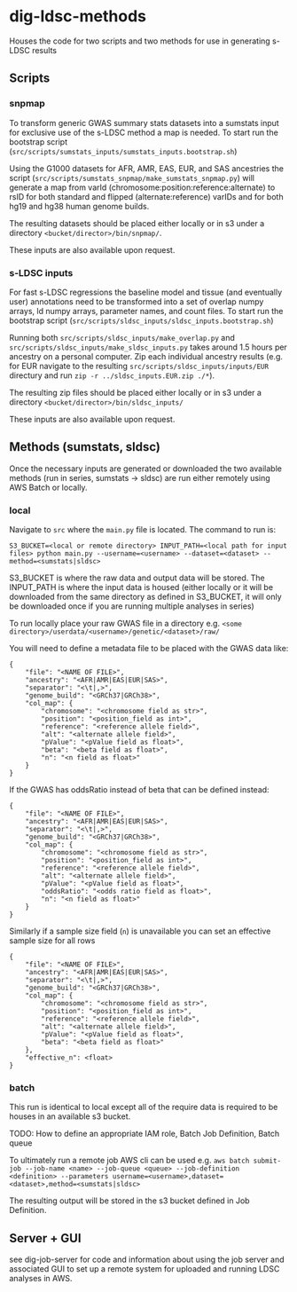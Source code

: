 # dig-ldsc-methods

Houses the code for two scripts and two methods for use in generating s-LDSC results

## Scripts
### snpmap

To transform generic GWAS summary stats datasets into a sumstats input for exclusive use of the s-LDSC method a map is needed.
To start run the bootstrap script (`src/scripts/sumstats_inputs/sumstats_inputs.bootstrap.sh`)

Using the G1000 datasets for AFR, AMR, EAS, EUR, and SAS ancestries the script (`src/scripts/sumstats_snpmap/make_sumstats_snpmap.py`) 
will generate a map from varId (chromosome:position:reference:alternate) to rsID for both standard and flipped (alternate:reference)
varIDs and for both hg19 and hg38 human genome builds.

The resulting datasets should be placed either locally or in s3 under a directory `<bucket/director>/bin/snpmap/`.

These inputs are also available upon request.

### s-LDSC inputs

For fast s-LDSC regressions the baseline model and tissue (and eventually user) annotations need to be transformed into a set of 
overlap numpy arrays, ld numpy arrays, parameter names, and count files. To start run the bootstrap script 
(`src/scripts/sldsc_inputs/sldsc_inputs.bootstrap.sh`)

Running both `src/scripts/sldsc_inputs/make_overlap.py` and `src/scripts/sldsc_inputs/make_sldsc_inputs.py` takes around
1.5 hours per ancestry on a personal computer. Zip each individual ancestry results (e.g. for EUR navigate to the resulting
`src/scripts/sldsc_inputs/inputs/EUR` directury and run `zip -r ../sldsc_inputs.EUR.zip ./*`).

The resulting zip files should be placed either locally or in s3 under a directory `<bucket/director>/bin/sldsc_inputs/`

These inputs are also available upon request.

## Methods (sumstats, sldsc)

Once the necessary inputs are generated or downloaded the two available methods (run in series, sumstats -> sldsc) are 
run either remotely using AWS Batch or locally.

### local

Navigate to `src` where the `main.py` file is located. The command to run is:

`S3_BUCKET=<local or remote directory> INPUT_PATH=<local path for input files> python main.py --username=<username> --dataset=<dataset> --method=<sumstats|sldsc>`

S3_BUCKET is where the raw data and output data will be stored. The INPUT_PATH is where the input data is housed 
(either locally or it will be downloaded from the same directory as defined in S3_BUCKET, it will only be downloaded once
if you are running multiple analyses in series)

To run locally place your raw GWAS file in a directory e.g.
`<some directory>/userdata/<username>/genetic/<dataset>/raw/`

You will need to define a metadata file to be placed with the GWAS data like:
```
{
    "file": "<NAME OF FILE>",
    "ancestry": "<AFR|AMR|EAS|EUR|SAS>",
    "separator": "<\t|,>",
    "genome_build": "<GRCh37|GRCh38>",
    "col_map": {
        "chromosome": "<chromosome field as str>",
        "position": "<position_field as int>",
        "reference": "<reference allele field>",
        "alt": "<alternate allele field>",
        "pValue": "<pValue field as float>",
        "beta": "<beta field as float>",
        "n": "<n field as float>"
    }
}
```

If the GWAS has oddsRatio instead of beta that can be defined instead:

```
{
    "file": "<NAME OF FILE>",
    "ancestry": "<AFR|AMR|EAS|EUR|SAS>",
    "separator": "<\t|,>",
    "genome_build": "<GRCh37|GRCh38>",
    "col_map": {
        "chromosome": "<chromosome field as str>",
        "position": "<position_field as int>",
        "reference": "<reference allele field>",
        "alt": "<alternate allele field>",
        "pValue": "<pValue field as float>",
        "oddsRatio": "<odds ratio field as float>",
        "n": "<n field as float>"
    }
}
```

Similarly if a sample size field (`n`) is unavailable you can set an effective sample size for all rows

```
{
    "file": "<NAME OF FILE>",
    "ancestry": "<AFR|AMR|EAS|EUR|SAS>",
    "separator": "<\t|,>",
    "genome_build": "<GRCh37|GRCh38>",
    "col_map": {
        "chromosome": "<chromosome field as str>",
        "position": "<position_field as int>",
        "reference": "<reference allele field>",
        "alt": "<alternate allele field>",
        "pValue": "<pValue field as float>",
        "beta": "<beta field as float>"
    },
    "effective_n": <float>
}
```
### batch

This run is identical to local except all of the require data is required to be houses in an available s3 bucket.

TODO: How to define an appropriate IAM role, Batch Job Definition, Batch queue

To ultimately run a remote job AWS cli can be used e.g.
`aws batch submit-job --job-name <name> --job-queue <queue> --job-definition <definition> --parameters username=<username>,dataset=<dataset>,method=<sumstats|sldsc>    `

The resulting output will be stored in the s3 bucket defined in Job Definition.

## Server + GUI

see dig-job-server for code and information about using the job server and associated GUI to set up a remote system
for uploaded and running LDSC analyses in AWS.
